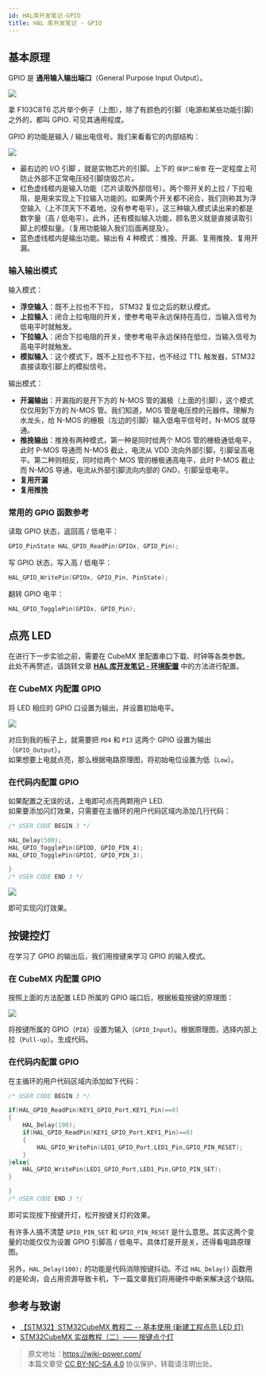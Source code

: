 ```yaml
---
id: HAL库开发笔记-GPIO
title: HAL 库开发笔记 - GPIO
---
```


## 基本原理

GPIO 是 **通用输入输出端口**（General Purpose Input Output）。

![](https://wiki-media-1253965369.cos.ap-guangzhou.myqcloud.com/img/20200615205256.jpg)

拿 F103C8T6 芯片举个例子（上图），除了有颜色的引脚（电源和某些功能引脚）之外的，都叫 GPIO. 可见其通用程度。

GPIO 的功能是输入 / 输出电信号。我们来看看它的内部结构：

![](https://wiki-media-1253965369.cos.ap-guangzhou.myqcloud.com/img/20200615211744.jpg)

- 最右边的 I/O 引脚 ，就是实物芯片的引脚。上下的 `保护二极管` 在一定程度上可防止外部不正常电压经引脚烧毁芯片。
- 红色虚线框内是输入功能（芯片读取外部信号）。两个带开关的上拉 / 下拉电阻，是用来实现上下拉输入功能的。如果两个开关都不闭合，我们则称其为浮空输入（上不顶天下不着地，没有参考电平）。这三种输入模式读出来的都是数字量（高 / 低电平）。此外，还有模拟输入功能，顾名思义就是直接读取引脚上的模拟量。（复用功能输入我们后面再提及）。
- 蓝色虚线框内是输出功能。输出有 4 种模式：推挽、开漏、复用推挽、复用开漏。

### 输入输出模式

输入模式：

- **浮空输入**：既不上拉也不下拉， STM32 复位之后的默认模式。
- **上拉输入**：闭合上拉电阻的开关，使参考电平永远保持在高位，当输入信号为低电平时就触发。
- **下拉输入**：闭合下拉电阻的开关，使参考电平永远保持在低位，当输入信号为高电平时就触发。
- **模拟输入**：这个模式下，既不上拉也不下拉，也不经过 TTL 触发器，STM32 直接读取引脚上的模拟信号。

输出模式：

- **开漏输出**：开漏指的是开下方的 N-MOS 管的漏极（上面的引脚），这个模式仅仅用到下方的 N-MOS 管。我们知道，MOS 管是电压控的元器件。理解为水龙头，给 N-MOS 的栅极（左边的引脚）输入低电平信号时，N-MOS 就导通。
- **推挽输出**：推挽有两种模式，第一种是同时给两个 MOS 管的栅极通低电平，此时 P-MOS 导通而 N-MOS 截止，电流从 VDD 流向外部引脚，引脚呈高电平。第二种则相反，同时给两个 MOS 管的栅极通高电平，此时 P-MOS 截止而 N-MOS 导通，电流从外部引脚流向内部的 GND，引脚呈低电平。
- **复用开漏**
- **复用推挽**

### 常用的 GPIO 函数参考

读取 GPIO 状态，返回高 / 低电平：

```c
GPIO_PinState HAL_GPIO_ReadPin(GPIOx, GPIO_Pin);
```

写 GPIO 状态，写入高 / 低电平：

```c
HAL_GPIO_WritePin(GPIOx, GPIO_Pin, PinState);
```

翻转 GPIO 电平：

```c
HAL_GPIO_TogglePin(GPIOx, GPIO_Pin);
```

## 点亮 LED

在进行下一步实验之前，需要在 CubeMX 里配置串口下载、时钟等各类参数。  
此处不再赘述，请跳转文章 [**HAL 库开发笔记 - 环境配置**](https://wiki-power.com/HAL%E5%BA%93%E5%BC%80%E5%8F%91%E7%AC%94%E8%AE%B0-%E7%8E%AF%E5%A2%83%E9%85%8D%E7%BD%AE) 中的方法进行配置。

### 在 CubeMX 内配置 GPIO

将 LED 相应的 GPIO 口设置为输出，并设置初始电平。

![](https://wiki-media-1253965369.cos.ap-guangzhou.myqcloud.com/img/20210205150422.png)

对应到我的板子上，就需要把 `PD4` 和 `PI3` 这两个 GPIO 设置为输出（`GPIO_Output`）。  
如果想要上电就点亮，那么根据电路原理图，将初始电位设置为低（`Low`）。

### 在代码内配置 GPIO

如果配置之无误的话，上电即可点亮两颗用户 LED.  
如果要添加闪灯效果，只需要在主循环的用户代码区域内添加几行代码：

```c title="main.c"
/* USER CODE BEGIN 3 */

HAL_Delay(500);
HAL_GPIO_TogglePin(GPIOD, GPIO_PIN_4);
HAL_GPIO_TogglePin(GPIOI, GPIO_PIN_3);

}
/* USER CODE END 3 */
```

![](https://wiki-media-1253965369.cos.ap-guangzhou.myqcloud.com/img/20210205151322.png)

即可实现闪灯效果。

## 按键控灯

在学习了 GPIO 的输出后，我们用按键来学习 GPIO 的输入模式。

### 在 CubeMX 内配置 GPIO

按照上面的方法配置 LED 所属的 GPIO 端口后，根据板载按键的原理图：

![](https://wiki-media-1253965369.cos.ap-guangzhou.myqcloud.com/img/20210205150422.png)

将按键所属的 GPIO（`PI8`）设置为输入（`GPIO_Input`）。根据原理图，选择内部上拉（`Pull-up`）。生成代码。

### 在代码内配置 GPIO

在主循环的用户代码区域内添加如下代码：

```c title="main.c"
/* USER CODE BEGIN 3 */

if(HAL_GPIO_ReadPin(KEY1_GPIO_Port,KEY1_Pin)==0)
{
	HAL_Delay(100);
	if(HAL_GPIO_ReadPin(KEY1_GPIO_Port,KEY1_Pin)==0)
	{
		HAL_GPIO_WritePin(LED1_GPIO_Port,LED1_Pin,GPIO_PIN_RESET);
	}
}else{
	HAL_GPIO_WritePin(LED1_GPIO_Port,LED1_Pin,GPIO_PIN_SET);
}

}
/* USER CODE END 3 */
```

即可实现按下按键开灯，松开按键关灯的效果。

有许多人搞不清楚 `GPIO_PIN_SET` 和 `GPIO_PIN_RESET` 是什么意思。其实这两个变量的功能仅仅为设置 GPIO 引脚高 / 低电平。具体灯是开是关，还得看电路原理图。

另外，`HAL_Delay(100);` 的功能是代码消除按键抖动。不过 `HAL_Delay()` 函数用的是轮询，会占用资源导致卡机，下一篇文章我们将用硬件中断来解决这个缺陷。

## 参考与致谢

- [【STM32】STM32CubeMX 教程二 -- 基本使用 (新建工程点亮 LED 灯)](https://blog.csdn.net/as480133937/article/details/98947162)
- [STM32CubeMX 实战教程（二）—— 按键点个灯](https://blog.csdn.net/weixin_43892323/article/details/104343933)

> 原文地址：<https://wiki-power.com/>  
> 本篇文章受 [CC BY-NC-SA 4.0](https://creativecommons.org/licenses/by/4.0/deed.zh) 协议保护，转载请注明出处。

